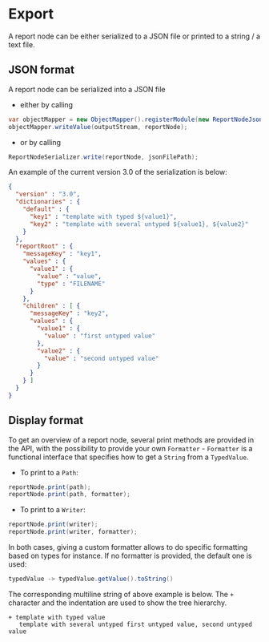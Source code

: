 # Export
A report node can be either serialized to a JSON file or printed to a string / a text file.

## JSON format
A report node can be serialized into a JSON file
- either by calling
```java
var objectMapper = new ObjectMapper().registerModule(new ReportNodeJsonModule());
objectMapper.writeValue(outputStream, reportNode);
```
- or by calling 
```java
ReportNodeSerializer.write(reportNode, jsonFilePath);
```

An example of the current version 3.0 of the serialization is below:
```json
{
  "version" : "3.0",
  "dictionaries" : {
    "default" : {
      "key1" : "template with typed ${value1}",
      "key2" : "template with several untyped ${value1}, ${value2}"
    }
  },
  "reportRoot" : {
    "messageKey" : "key1",
    "values" : {
      "value1" : {
        "value" : "value",
        "type" : "FILENAME"
      }
    },
    "children" : [ {
      "messageKey" : "key2",
      "values" : {
        "value1" : {
          "value" : "first untyped value"
        },
        "value2" : {
          "value" : "second untyped value"
        }
      }
    } ]
  }
}
```

## Display format
To get an overview of a report node, several print methods are provided in the API, with the possibility to provide your own `Formatter` -
`Formatter` is a functional interface that specifies how to get a `String` from a `TypedValue`.
- To print to a `Path`:
```java
reportNode.print(path);
reportNode.print(path, formatter);
```
- To print to a `Writer`:
```java
reportNode.print(writer);
reportNode.print(writer, formatter);
```

In both cases, giving a custom formatter allows to do specific formatting based on types for instance.
If no formatter is provided, the default one is used:
```java
typedValue -> typedValue.getValue().toString()
```

The corresponding multiline string of above example is below.
The `+` character and the indentation are used to show the tree hierarchy.
```text
+ template with typed value
   template with several untyped first untyped value, second untyped value
```